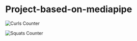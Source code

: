 # Project-based-on-mediapipe

![Curls Counter](https://github.com/Whalehoho/Project-based-on-mediapipe/blob/main/assets/ezgif-1-c69f7d2405.gif)

![Squats Counter](https://github.com/Whalehoho/Project-based-on-mediapipe/blob/main/assets/ezgif-1-25cadbc302.gif)


